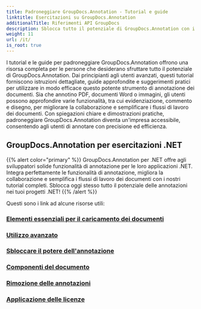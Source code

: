 ```yaml
---
title: Padroneggiare GroupDocs.Annotation - Tutorial e guide
linktitle: Esercitazioni su GroupDocs.Annotation
additionalTitle: Riferimenti API GroupDocs
description: Sblocca tutto il potenziale di GroupDocs.Annotation con i nostri tutorial. Migliora la collaborazione e semplifica i flussi di lavoro con guide e suggerimenti completi.
weight: 11
url: /it/
is_root: true
---
```


I tutorial e le guide per padroneggiare GroupDocs.Annotation offrono una risorsa completa per le persone che desiderano sfruttare tutto il potenziale di GroupDocs.Annotation. Dai principianti agli utenti avanzati, questi tutorial forniscono istruzioni dettagliate, guide approfondite e suggerimenti pratici per utilizzare in modo efficace questo potente strumento di annotazione dei documenti. Sia che annotino PDF, documenti Word o immagini, gli utenti possono approfondire varie funzionalità, tra cui evidenziazione, commento e disegno, per migliorare la collaborazione e semplificare i flussi di lavoro dei documenti. Con spiegazioni chiare e dimostrazioni pratiche, padroneggiare GroupDocs.Annotation diventa un'impresa accessibile, consentendo agli utenti di annotare con precisione ed efficienza.

## GroupDocs.Annotation per esercitazioni .NET
{{% alert color="primary" %}}
GroupDocs.Annotation per .NET offre agli sviluppatori solide funzionalità di annotazione per le loro applicazioni .NET. Integra perfettamente le funzionalità di annotazione, migliora la collaborazione e semplifica i flussi di lavoro dei documenti con i nostri tutorial completi. Sblocca oggi stesso tutto il potenziale delle annotazioni nei tuoi progetti .NET!
{{% /alert %}}

Questi sono i link ad alcune risorse utili:
 
### [Elementi essenziali per il caricamento dei documenti](./net/document-loading-essentials/)
### [Utilizzo avanzato](./net/advanced-usage/)
### [Sbloccare il potere dell'annotazione](./net/unlocking-annotation-power/)
### [Componenti del documento](./net/document-components/)
### [Rimozione delle annotazioni](./net/removing-annotations/)
### [Applicazione delle licenze](./net/applying-licenses/)


